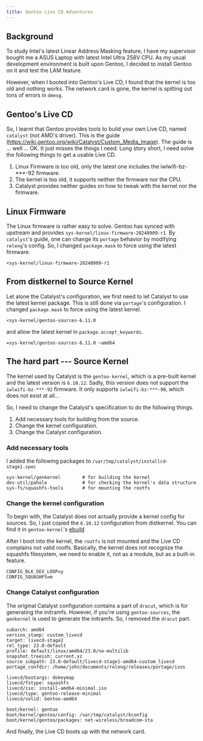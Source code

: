 ```yaml
---
title: Gentoo Live CD Adventures
---
```


## Background

To study Intel's latest Linear Address Masking feature, I have my supervisor bought me a ASUS Laptop with latest Intel Ultra 258V CPU. As my usual development environment is built upon Gentoo, I decided to install Gentoo on it and test the LAM feature.

However, when I booted into Gentoo's Live CD, I found that the kernel is too old and nothing works. The network card is gone, the kernel is spitting out tons of errors in `dmesg`.

## Gentoo's Live CD

So, I learnt that Gentoo provides tools to build your own Live CD, named `catalyst` (not AMD's driver). This is the guide (https://wiki.gentoo.org/wiki/Catalyst/Custom_Media_Image). The guide is ... well ... OK.
It just misses the things I need. Long story short, I need solve the following things to get a usable Live CD.

1. Linux Firmware is too old, only the latest one includes the iwlwifi-bz-***-92 firmware.
2. The kernel is too old, it supports neither the firmware nor the CPU.
3. Catalyst provides neither guides on how to tweak with the kernel nor the firmware.

## Linux Firmware

The Linux firmware is rather easy to solve. Gentoo has synced with upstream and provides `sys-kernel/linux-firmware-20240909-r1`.
By `catalyst`'s guide, one can change its `portage` behavior by modifying `releng`'s config. So, I changed `package.mask` to force using the latest firmware.

```
<sys-kernel/linux-firmware-20240909-r1
```

## From distkernel to Source Kernel

Let alone the Catalyst's configuration, we first need to let Catalyst to use the latest kernel package.
This is still done via `portage`'s configuration. I changed `package.mask` to force using the latest kernel.

```
<sys-kernel/gentoo-sources-6.11.0
```

and allow the latest kernel in `package.accept_keywords`.

```
=sys-kernel/gentoo-sources-6.11.0 ~amd64
```

## The hard part --- Source Kernel

The kernel used by Catalyst is the `gentoo-kernel`, which is a pre-built kernel and the latest version is `6.10.12`. Sadly, this version
does not support the `iwlwifi-bz-***-92` firmware. It only supports `iwlwifi-bz-***-90`, which does not exist at all...

So, I need to change the Catalyst's specification to do the following things.

1. Add necessary tools for building from the source.
2. Change the kernel configuration.
3. Change the Catalyst configuration.

### Add necessary tools

I added the following packages to `/var/tmp/catalyst/installcd-stage1.spec`

```
sys-kernel/genkernel        # for building the kernel
dev-util/pahole             # for checking the kernel's data structure   
sys-fs/squashfs-tools       # for mounting the rootfs
```

### Change the kernel configuration

To begin with, the Catalyst does not actually provide a kernel config for sources. So, I just copied the `6.10.12` configuration from distkernel.
You can find it in `gentoo-kernel`'s [ebuild](https://gitweb.gentoo.org/repo/gentoo.git/tree/sys-kernel/gentoo-kernel/gentoo-kernel-6.10.12.ebuild)

After I boot into the kernel, the `rootfs` is not mounted and the Live CD complains not valid rootfs. Basically, the kernel does not recognize the squashfs filesystem, we need to enable it, not as a module, but as a built-in feature.

```
CONFIG_BLK_DEV_LOOP=y
CONFIG_SQUASHFS=m
```

### Change Catalyst configuration

The original Catalyst configuration contains a part of `dracut`, which is for generating the initramfs. However, if you're using `gentoo-sources`, the `genkernel` is used to generate the initramfs. So, I removed the `dracut` part.

```
subarch: amd64
version_stamp: custom_livecd
target: livecd-stage2
rel_type: 23.0-default
profile: default/linux/amd64/23.0/no-multilib
snapshot_treeish: current.xz
source_subpath: 23.0-default/livecd-stage1-amd64-custom_livecd
portage_confdir: /home/john/documents/releng/releases/portage/isos

livecd/bootargs: dokeymap 
livecd/fstype: squashfs
livecd/iso: install-amd64-minimal.iso
livecd/type: gentoo-release-minimal
livecd/volid: Gentoo-amd64

boot/kernel: gentoo
boot/kernel/gentoo/config: /var/tmp/catalyst/kconfig
boot/kernel/gentoo/packages: net-wireless/broadcom-sta 
```

And finally, the Live CD boots up with the network card.

